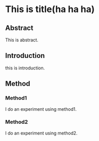 # This is title(ha ha ha)

## Abstract

This is abstract.

## Introduction

this is introduction.

## Method

### Method1

I do an experiment using method1.

### Method2

I do an experiment using method2.
